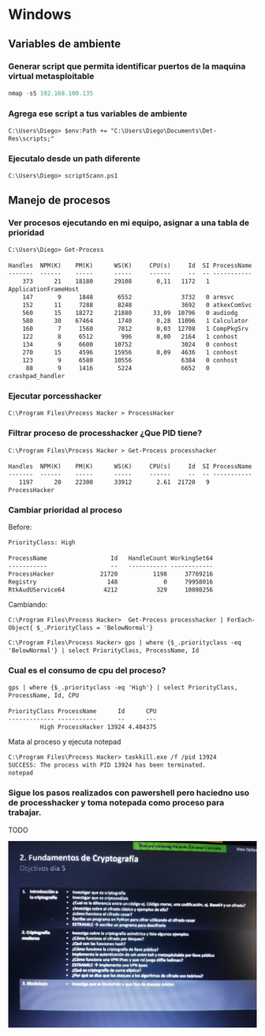 # Windows

## Variables de ambiente

### Generar script que permita identificar puertos de la maquina virtual metasploitable

```python
nmap -sS 192.168.100.135
```

### Agrega ese script a tus variables de ambiente

```text
C:\Users\Diego> $env:Path += "C:\Users\Diego\Documents\Det-Res\scripts;"
```

### Ejecutalo desde un path diferente

```text
C:\Users\Diego> scriptScann.ps1
```

## Manejo de procesos

### Ver procesos ejecutando en mi equipo, asignar a una tabla de prioridad

```text
C:\Users\Diego> Get-Process

Handles  NPM(K)    PM(K)      WS(K)     CPU(s)     Id  SI ProcessName
-------  ------    -----      -----     ------     --  -- -----------
    373      21    18180      29108       0,11   1172   1 ApplicationFrameHost
    147       9     1848       6552              3732   0 armsvc
    152      11     7288       8248              3692   0 atkexComSvc
    560      15    18272      21880      33,09  10796   0 audiodg
    580      30    67464       1740       0,28  11096   1 Calculator
    160       7     1560       7812       0,03  12708   1 CompPkgSrv
    122       8     6512        996       0,00   2164   1 conhost
    134       9     6600      10752              3024   0 conhost
    270      15     4596      15956       0,09   4636   1 conhost
    123       9     6580      10556              6384   0 conhost
     88       9     1416       5224              6652   0 crashpad_handler
```

### Ejecutar porcesshacker

```text
C:\Program Files\Process Hacker > ProcessHacker
```

### Filtrar proceso de processhacker ¿Que PID tiene?

```text
C:\Program Files\Process Hacker > Get-Process processhacker

Handles  NPM(K)    PM(K)      WS(K)     CPU(s)     Id  SI ProcessName
-------  ------    -----      -----     ------     --  -- -----------
   1197      20    22300      33912       2.61  21720   9 ProcessHacker
```

### Cambiar prioridad al proceso

Before:

```text
PriorityClass: High

ProcessName                  Id   HandleCount WorkingSet64
-----------                  --   ----------- ------------
ProcessHacker             21720          1198     37769216
Registry                    148             0     79958016
RtkAudUService64           4212           329     10080256
```

Cambiando:

```text
C:\Program Files\Process Hacker>  Get-Process processhacker | ForEach-Object{ $_.PriorityClass = 'BelowNormal'}           
```



```text
C:\Program Files\Process Hacker> gps | where {$_.priorityclass -eq 'BelowNormal'} | select PriorityClass, ProcessName, Id
```

### Cual es el consumo de cpu del proceso?

```text
gps | where {$_.priorityclass -eq 'High'} | select PriorityClass, ProcessName, Id, CPU

PriorityClass ProcessName      Id      CPU
------------- -----------      --      ---
         High ProcessHacker 13924 4.484375
```

Mata al proceso y ejecuta notepad

```text
C:\Program Files\Process Hacker> taskkill.exe /f /pid 13924
SUCCESS: The process with PID 13924 has been terminated.
notepad
```

### Sigue los pasos realizados con pawershell pero haciedno uso de processhacker y toma notepada como proceso para trabajar.

TODO





![](../../.gitbook/assets/imagen%20%28367%29.png)

